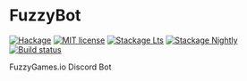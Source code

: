 # FuzzyBot

[![Hackage](https://img.shields.io/hackage/v/FuzzyBot.svg?logo=haskell)](https://hackage.haskell.org/package/FuzzyBot)
[![MIT license](https://img.shields.io/badge/license-MIT-blue.svg)](LICENSE)
[![Stackage Lts](http://stackage.org/package/FuzzyBot/badge/lts)](http://stackage.org/lts/package/FuzzyBot)
[![Stackage Nightly](http://stackage.org/package/FuzzyBot/badge/nightly)](http://stackage.org/nightly/package/FuzzyBot)
[![Build status](https://img.shields.io/travis/Reyu/FuzzyBot.svg?logo=travis)](https://travis-ci.org/Reyu/FuzzyBot)

FuzzyGames.io Discord Bot
